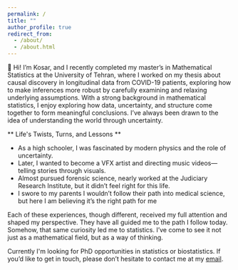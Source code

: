 ```yaml
---
permalink: /
title: ""
author_profile: true
redirect_from: 
  - /about/
  - /about.html
---
```


👾 Hi! I’m Kosar, and I recently completed my master’s in Mathematical Statistics at the University of Tehran, where I worked on my thesis about causal discovery in longitudinal data from COVID-19 patients, exploring how to make inferences more robust by carefully examining and relaxing underlying assumptions. With a strong background in mathematical statistics, I enjoy exploring how data, uncertainty, and structure come together to form meaningful conclusions. I’ve always been drawn to the idea of understanding the world through uncertainty.


** Life's Twists, Turns, and Lessons **
- As a high schooler, I was fascinated by modern physics and the role of uncertainty.
- Later, I wanted to become a VFX artist and directing music videos—telling stories through visuals.
- Almost pursued forensic science, nearly worked at the Judiciary Research Institute, but it didn’t feel right for this life.
- I swore to my parents I wouldn’t follow their path into medical science, but here I am believing it’s the right path for me

Each of these experiences, though different, received my full attention and shaped my perspective. They have all guided me to the path I follow today. Somehow, that same curiosity led me to statistics. I’ve come to see it not just as a mathematical field, but as a way of thinking.

Currently I'm looking for PhD opportunities in statistics or biostatistics. If you’d like to get in touch, please don’t hesitate to contact me at my [email](kabdollahi99@gmail.com). 
